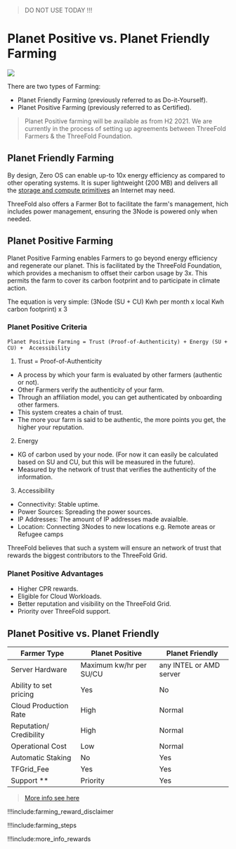 
> DO NOT USE TODAY !!!

# Planet Positive vs. Planet Friendly Farming

![](img/becomefarmer.jpg)

There are two types of Farming:
- Planet Friendly Farming (previously referred to as Do-it-Yourself).
- Planet Positive Farming (previously referred to as Certified).

> Planet Positive farming will be available as from H2 2021. We are currently in the process of setting up agreements between  ThreeFold Farmers & the ThreeFold Foundation.

## Planet Friendly Farming

By design, Zero OS can enable up-to 10x energy efficiency as compared to other operating systems. It is super lightweight (200 MB) and delivers all the [storage and compute primitives](internet4_tfgrid_primitives) an Internet may need. 

ThreeFold also offers a Farmer Bot to facilitate the farm's management, hich includes power management, ensuring the 3Node is powered only when needed.

## Planet Positive Farming

Planet Positive Farming enables Farmers to go beyond energy efficiency and regenerate our planet. This is facilitated by the ThreeFold Foundation, which provides a mechanism to offset their carbon usage by 3x. This permits the farm to cover its carbon footprint and to participate in climate action.

The equation is very simple: (3Node (SU + CU) Kwh per month x local Kwh carbon footprint) x 3

### Planet Positive Criteria

```
Planet Positive Farming = Trust (Proof-of-Authenticity) + Energy (SU + CU) +  Accessibility
```

1. Trust = Proof-of-Authenticity

- A process by which your farm is evaluated by other farmers (authentic or not).
- Other Farmers verify the authenticity of your farm.
- Through an affiliation model, you can get authenticated by onboarding other farmers.
- This system creates a chain of trust.
- The more your farm is said to be authentic, the more points you get, the higher your reputation.

2. Energy 

- KG of carbon used by your node. (For now it can easily be calculated based on SU and CU, but this will be measured in the future).
- Measured by the network of trust that verifies the authenticity of the information.

3. Accessibility

- Connectivity: Stable uptime.
- Power Sources: Spreading the power sources.
- IP Addresses: The amount of IP addresses made avaialble.
- Location: Connecting 3Nodes to new locations e.g. Remote areas or Refugee camps

ThreeFold believes that such a system will ensure an network of trust that rewards the biggest contributors to the ThreeFold Grid.

### Planet Positive Advantages

- Higher CPR rewards.
- Eligible for Cloud Workloads.
- Better reputation and visibility on the ThreeFold Grid.
- Priority over ThreeFold support.

## Planet Positive vs. Planet Friendly

| Farmer Type             | Planet Positive         | Planet Friendly         |
| ----------------------- | ----------------------- | ----------------------- |
| Server Hardware         | Maximum kw/hr per SU/CU | any INTEL or AMD server |
| Ability to set pricing  | Yes                     | No                      |
| Cloud Production Rate   | High                    | Normal                  |
| Reputation/ Credibility | High                    | Normal                  |
| Operational Cost        | Low                     | Normal                  |
| Automatic Staking       | No                      | Yes                     |
| TFGrid_Fee              | Yes                     | Yes                     |
| Support **              | Priority                | Yes                     |


> [More info see here](farming_types)

!!!include:farming_reward_disclaimer

!!!include:farming_steps

!!!include:more_info_rewards